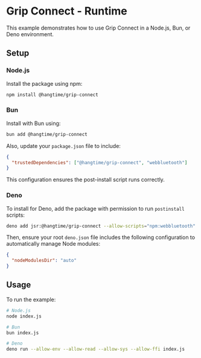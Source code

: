 # Grip Connect - Runtime

This example demonstrates how to use Grip Connect in a Node.js, Bun, or Deno environment.

## Setup

### Node.js

Install the package using npm:

```bash
npm install @hangtime/grip-connect
```

### Bun

Install with Bun using:

```bash
bun add @hangtime/grip-connect
```

Also, update your `package.json` file to include:

```json
{
  "trustedDependencies": ["@hangtime/grip-connect", "webbluetooth"]
}
```

This configuration ensures the post-install script runs correctly.

### Deno

To install for Deno, add the package with permission to run `postinstall` scripts:

```bash
deno add jsr:@hangtime/grip-connect --allow-scripts="npm:webbluetooth"
```

Then, ensure your root `deno.json` file includes the following configuration to automatically manage Node modules:

```json
{
  "nodeModulesDir": "auto"
}
```

## Usage

To run the example:

```bash
# Node.js
node index.js

# Bun
bun index.js

# Deno
deno run --allow-env --allow-read --allow-sys --allow-ffi index.js
```
